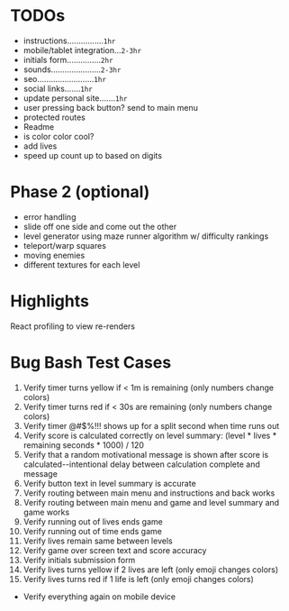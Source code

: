 # TODOs

- instructions................`1hr`
- mobile/tablet integration...`2-3hr`
- initials form...............`2hr`
- sounds......................`2-3hr`
- seo.........................`1hr`
- social links.......`1hr`
- update personal site.......`1hr`
- user pressing back button? send to main menu
- protected routes
- Readme
- is color color cool?
- add lives
- speed up count up to based on digits

# Phase 2 (optional)

- error handling
- slide off one side and come out the other
- level generator using maze runner algorithm w/ difficulty rankings
- teleport/warp squares
- moving enemies
- different textures for each level

# Highlights

React profiling to view re-renders

# Bug Bash Test Cases

1. Verify timer turns yellow if < 1m is remaining (only numbers change colors)
2. Verify timer turns red if < 30s are remaining (only numbers change colors)
3. Verify timer @#$%!!! shows up for a split second when time runs out
4. Verify score is calculated correctly on level summary: (level * lives * remaining seconds * 1000) / 120
5. Verify that a random motivational message is shown after score is calculated--intentional delay between calculation complete and message
6. Verify button text in level summary is accurate
7. Verify routing between main menu and instructions and back works
8. Verify routing between main menu and game and level summary and game works
9. Verify running out of lives ends game
10. Verify running out of time ends game
11. Verify lives remain same between levels
12. Verify game over screen text and score accuracy
13. Verify initials submission form
15. Verify lives turns yellow if 2 lives are left (only emoji changes colors)
16. Verify lives turns red if 1 life is left (only emoji changes colors)

- Verify everything again on mobile device


